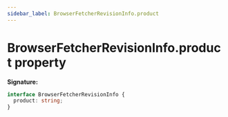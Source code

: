 ```yaml
---
sidebar_label: BrowserFetcherRevisionInfo.product
---
```


# BrowserFetcherRevisionInfo.product property

**Signature:**

```typescript
interface BrowserFetcherRevisionInfo {
  product: string;
}
```
